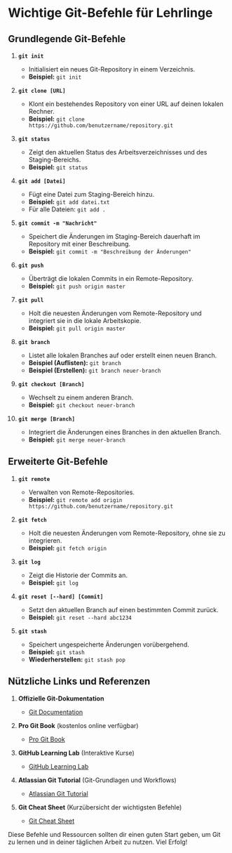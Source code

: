 # Wichtige Git-Befehle für Lehrlinge

## Grundlegende Git-Befehle

1. **`git init`**
   - Initialisiert ein neues Git-Repository in einem Verzeichnis.
   - **Beispiel:** `git init`

2. **`git clone [URL]`**
   - Klont ein bestehendes Repository von einer URL auf deinen lokalen Rechner.
   - **Beispiel:** `git clone https://github.com/benutzername/repository.git`

3. **`git status`**
   - Zeigt den aktuellen Status des Arbeitsverzeichnisses und des Staging-Bereichs.
   - **Beispiel:** `git status`

4. **`git add [Datei]`**
   - Fügt eine Datei zum Staging-Bereich hinzu.
   - **Beispiel:** `git add datei.txt`
   - Für alle Dateien: `git add .`

5. **`git commit -m "Nachricht"`**
   - Speichert die Änderungen im Staging-Bereich dauerhaft im Repository mit einer Beschreibung.
   - **Beispiel:** `git commit -m "Beschreibung der Änderungen"`

6. **`git push`**
   - Überträgt die lokalen Commits in ein Remote-Repository.
   - **Beispiel:** `git push origin master`

7. **`git pull`**
   - Holt die neuesten Änderungen vom Remote-Repository und integriert sie in die lokale Arbeitskopie.
   - **Beispiel:** `git pull origin master`

8. **`git branch`**
   - Listet alle lokalen Branches auf oder erstellt einen neuen Branch.
   - **Beispiel (Auflisten):** `git branch`
   - **Beispiel (Erstellen):** `git branch neuer-branch`

9. **`git checkout [Branch]`**
   - Wechselt zu einem anderen Branch.
   - **Beispiel:** `git checkout neuer-branch`

10. **`git merge [Branch]`**
    - Integriert die Änderungen eines Branches in den aktuellen Branch.
    - **Beispiel:** `git merge neuer-branch`

## Erweiterte Git-Befehle

1. **`git remote`**
   - Verwalten von Remote-Repositories.
   - **Beispiel:** `git remote add origin https://github.com/benutzername/repository.git`

2. **`git fetch`**
   - Holt die neuesten Änderungen vom Remote-Repository, ohne sie zu integrieren.
   - **Beispiel:** `git fetch origin`

3. **`git log`**
   - Zeigt die Historie der Commits an.
   - **Beispiel:** `git log`

4. **`git reset [--hard] [Commit]`**
   - Setzt den aktuellen Branch auf einen bestimmten Commit zurück.
   - **Beispiel:** `git reset --hard abc1234`

5. **`git stash`**
   - Speichert ungespeicherte Änderungen vorübergehend.
   - **Beispiel:** `git stash`
   - **Wiederherstellen:** `git stash pop`

## Nützliche Links und Referenzen

1. **Offizielle Git-Dokumentation**
   - [Git Documentation](https://git-scm.com/doc)

2. **Pro Git Book** (kostenlos online verfügbar)
   - [Pro Git Book](https://git-scm.com/book/en/v2)

3. **GitHub Learning Lab** (Interaktive Kurse)
   - [GitHub Learning Lab](https://lab.github.com/)

4. **Atlassian Git Tutorial** (Git-Grundlagen und Workflows)
   - [Atlassian Git Tutorial](https://www.atlassian.com/git/tutorials)

5. **Git Cheat Sheet** (Kurzübersicht der wichtigsten Befehle)
   - [Git Cheat Sheet](https://education.github.com/git-cheat-sheet-education.pdf)

Diese Befehle und Ressourcen sollten dir einen guten Start geben, um Git zu lernen und in deiner täglichen Arbeit zu nutzen. Viel Erfolg!